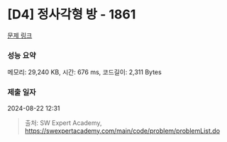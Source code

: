 # [D4] 정사각형 방 - 1861 

[문제 링크](https://swexpertacademy.com/main/code/problem/problemDetail.do?contestProbId=AV5LtJYKDzsDFAXc) 

### 성능 요약

메모리: 29,240 KB, 시간: 676 ms, 코드길이: 2,311 Bytes

### 제출 일자

2024-08-22 12:31



> 출처: SW Expert Academy, https://swexpertacademy.com/main/code/problem/problemList.do